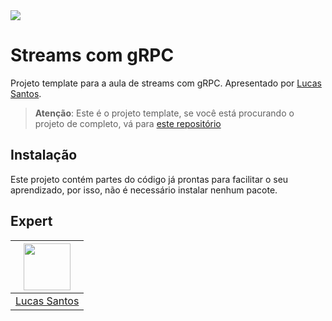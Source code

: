 <img src="https://storage.googleapis.com/golden-wind/experts-club/capa-github.svg" />

# Streams com gRPC

Projeto template para a aula de streams com gRPC. Apresentado por [Lucas Santos][1].

> __Atenção__: Este é o projeto template, se você está procurando o projeto de completo, vá para [este repositório](https://github.com/rocketseat-experts-club/grpc-streams)

## Instalação

Este projeto contém partes do código já prontas para facilitar o seu aprendizado, por isso, não é necessário instalar nenhum pacote.

## Expert

| [<img src="https://github.com/khaosdoctor.png" width="75px;"/>][1] |
| :-: |
|[Lucas Santos][1]|


[1]: https://lsantos.dev
